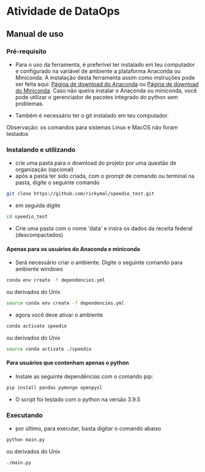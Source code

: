 # Atividade de DataOps

## Manual de uso

### Pré-requisito
- Para o uso da ferramenta, é preferível ter instalado em teu computador e configurado na variável de ambiente a plataforma Anaconda ou Miniconda.
A instalação desta ferramenta assim como instruções pode ser feita aqui: [Página de download do Anaconda](https://www.anaconda.com/products/individual) ou [Página de download do Miniconda](https://docs.conda.io/en/latest/miniconda.html). Caso não queira instalar o Anaconda ou miniconda, você pode utilizar o gerenciador de pacotes integrado do python sem problemas.

- Também é necessário ter o git instalado em teu computador.

Observação: os comandos para sistemas Linux e MacOS não foram testados

### Instalando e utilizando

- crie uma pasta para o download do projeto por uma questão de organização (opcional)
- após a pasta ter sido criada, com o prompt de comando ou terminal na pasta, digite o seguinte comando
```bash
git clone https://github.com/rickymal/speedio_test.git
```
- em seguida digite
```bash
cd speedio_test
```
- Crie uma pasta com o nome 'data' e insira os dados da receita federal (descompactados)
#### Apenas para os usuários do Anaconda e miniconda
- Será necessário criar o ambiente. Digite o seguinte comando para ambiente windows 
```bash
conda env create -f dependencies.yml
```
ou derivados do Unix
```bash
source conda env create -f dependencies.yml
```
- agora você deve ativar o ambiente
```bash
conda activate speedio
```
ou derivados do Unix
```bash
source conda activate ./speedio
```
#### Para usuários que contenham apenas o python
- Instale as seguinte dependências com o comando pip:
```bash
pip install pandas pymongo openpyxl
```
- O script foi testado com o python na versão 3.9.5


### Executando
- por último, para executar, basta digitar o comando abaixo
```bash
python main.py
```
ou derivados do Unix
```
./main.py
```



